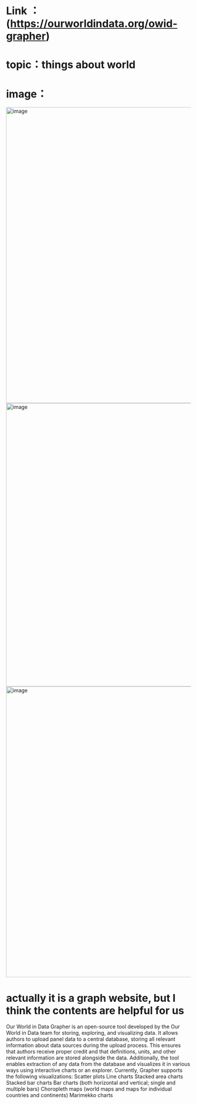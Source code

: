 # Link ：(https://ourworldindata.org/owid-grapher)
# topic：things about world
# image：
<img width="807" alt="image" src="https://github.com/QJXberry/reflections/assets/149975968/004cca72-e54e-4b22-809a-9ba98909cc8d">

<img width="773" alt="image" src="https://github.com/QJXberry/reflections/assets/149975968/57f219d9-7c74-4e14-8bd5-a34baf4de079">

<img width="793" alt="image" src="https://github.com/QJXberry/reflections/assets/149975968/571158ea-42d6-4a1b-be5d-74d1d8760eea">

# actually it is a graph website, but I think the contents are helpful for us
Our World in Data Grapher is an open-source tool developed by the Our World in Data team for storing, exploring, 
and visualizing data. It allows authors to upload panel data to a central database, storing all relevant information about data sources during the upload process. 
This ensures that authors receive proper credit and that definitions, units, and other relevant information are stored alongside the data. Additionally, 
the tool enables extraction of any data from the database and visualizes it in various ways using interactive charts or an explorer. Currently, 
Grapher supports the following visualizations:
Scatter plots
Line charts
Stacked area charts
Stacked bar charts
Bar charts (both horizontal and vertical; single and multiple bars)
Choropleth maps (world maps and maps for individual countries and continents)
Marimekko charts




